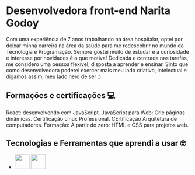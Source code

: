 # Desenvolvedora front-end Narita Godoy 

Com uma experiência de 7 anos trabalhando na área hospitalar, optei por deixar minha carreira na área da saúde
para me redescobrir no mundo da Tecnologia e Programação. Sempre gostei muito de estudar e a curiosidade e interesse por novidades é o que motiva! 
Dedicada e centrada nas tarefas, me considero uma pessoa flexível, disposta a aprender e ensinar. 
Sinto que como desenvolvedora poderei exercer mais meu lado criativo, intelectual e digamos assim, meu lado nerd de ser :)

## Formações e certificações 💻

React: desenvolvendo com JavaScript.
JavaScript para Web: Crie páginas dinâmicas.
Certificação Linux Professional.
CErtificação Arquitetura de computadores. 
Formação: A partir do zero: HTML e CSS para projetos web.

## Tecnologias e Ferramentas que aprendi a usar 🤓

* <img src="https://cdn.jsdelivr.net/gh/devicons/devicon/icons/html5/html5-original.svg" width="40" height="40" />  <img src="https://cdn.jsdelivr.net/gh/devicons/devicon/icons/css3/css3-original.svg"  width="40" height="40" />


          


<!---
naritagodoy/naritagodoy is a ✨ special ✨ repository because its `README.md` (this file) appears on your GitHub profile.
You can click the Preview link to take a look at your changes.
--->
